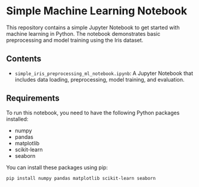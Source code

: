 # Simple Machine Learning Notebook

This repository contains a simple Jupyter Notebook to get started with machine learning in Python. The notebook demonstrates basic preprocessing and model training using the Iris dataset.

## Contents

- `simple_iris_preprocessing_ml_notebook.ipynb`: A Jupyter Notebook that includes data loading, preprocessing, model training, and evaluation.

## Requirements

To run this notebook, you need to have the following Python packages installed:

- numpy
- pandas
- matplotlib
- scikit-learn
- seaborn

You can install these packages using pip:

```bash
pip install numpy pandas matplotlib scikit-learn seaborn

